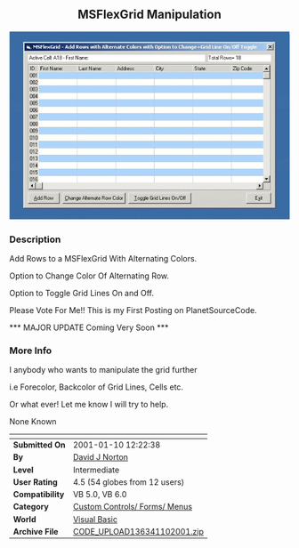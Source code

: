 ﻿<div align="center">

## MSFlexGrid Manipulation

<img src="PIC2001110199571374.jpg">
</div>

### Description

Add Rows to a MSFlexGrid With Alternating Colors.

Option to Change Color Of Alternating Row.

Option to Toggle Grid Lines On and Off.

Please Vote For Me!! This is my First Posting on PlanetSourceCode.

*** MAJOR UPDATE Coming Very Soon ***
 
### More Info
 
I anybody who wants to manipulate the grid further

i.e Forecolor, Backcolor of Grid Lines, Cells etc.

Or what ever! Let me know I will try to help.

None Known


<span>             |<span>
---                |---
**Submitted On**   |2001-01-10 12:22:38
**By**             |[David J Norton](https://github.com/Planet-Source-Code/PSCIndex/blob/master/ByAuthor/david-j-norton.md)
**Level**          |Intermediate
**User Rating**    |4.5 (54 globes from 12 users)
**Compatibility**  |VB 5\.0, VB 6\.0
**Category**       |[Custom Controls/ Forms/  Menus](https://github.com/Planet-Source-Code/PSCIndex/blob/master/ByCategory/custom-controls-forms-menus__1-4.md)
**World**          |[Visual Basic](https://github.com/Planet-Source-Code/PSCIndex/blob/master/ByWorld/visual-basic.md)
**Archive File**   |[CODE\_UPLOAD136341102001\.zip](https://github.com/Planet-Source-Code/david-j-norton-msflexgrid-manipulation__1-14315/archive/master.zip)








